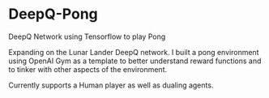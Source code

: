 # DeepQ-Pong
DeepQ Network using Tensorflow to play Pong


Expanding on the Lunar Lander DeepQ network.  I built a pong environment using
OpenAI Gym as a template to better understand reward functions and to tinker with
other aspects of the environment.

Currently supports a Human player as well as dualing agents.
